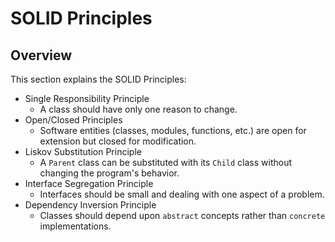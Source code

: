 # SOLID Principles

## Overview
This section explains the SOLID Principles:
- Single Responsibility Principle
  - A class should have only one reason to change.
- Open/Closed Principles
  - Software entities (classes, modules, functions, etc.) are open for extension but closed for modification.
- Liskov Substitution Principle
  - A `Parent` class can be substituted with its `Child` class without changing the program's behavior.
- Interface Segregation Principle
  - Interfaces should be small and dealing with one aspect of a problem.
- Dependency Inversion Principle
  - Classes should depend upon `abstract` concepts rather than `concrete` implementations.